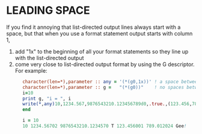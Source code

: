 # LEADING SPACE

  If you find it annoying that list-directed output lines
  always start with a space, but that when you use a 
  format statement output starts with column 1,

  1. add "1x" to the beginning of all your format
     statements so they line up with the list-directed output
  1. come very close to list-directed output format
     by using the G descriptor. For example:
```fortran
      character(len=*),parameter :: any = '(*(g0,1x))' ! a space between entries
      character(len=*),parameter :: g =   "(*(g0))"    ! no spaces between items
      i=10
      print g, "i = ", i  
      write(*,any)10,1234.567,9876543210.123456789d0,.true.,(123.456,789.012),'Gee!'
      end

      i = 10
      10 1234.56702 9876543210.1234570 T 123.456001 789.012024 Gee!
```

